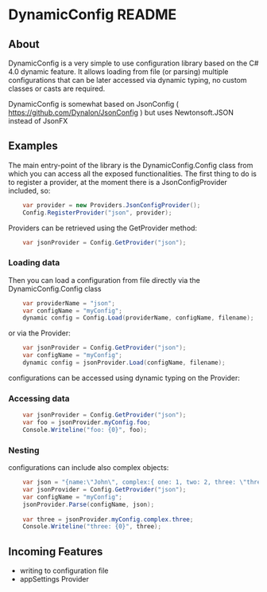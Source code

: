 DynamicConfig README
=====================

## About
DynamicConfig is a very simple to use configuration library based on the C# 4.0 dynamic feature. It allows loading from file (or parsing) multiple configurations that can be later accessed via dynamic typing, no custom classes or casts are required.

DynamicConfig is somewhat based on JsonConfig ( https://github.com/Dynalon/JsonConfig ) but uses Newtonsoft.JSON instead of JsonFX

## Examples

The main entry-point of the library is the DynamicConfig.Config class from which you can access all the exposed functionalities.
The first thing to do is to register a provider, at the moment there is a JsonConfigProvider included, so:

```csharp
	var provider = new Providers.JsonConfigProvider();
	Config.RegisterProvider("json", provider);
```

Providers can be retrieved using the GetProvider method:
	
```csharp	
	var jsonProvider = Config.GetProvider("json");
```	

### Loading data

Then you can load a configuration from file directly via the DynamicConfig.Config class

```csharp	
	var providerName = "json";
	var configName = "myConfig";
	dynamic config = Config.Load(providerName, configName, filename);
```	

or via the Provider:

```csharp	
	var jsonProvider = Config.GetProvider("json");
	var configName = "myConfig";
	dynamic config = jsonProvider.Load(configName, filename);
```	

configurations can be accessed using dynamic typing on the Provider:

### Accessing data 

```csharp	
	var jsonProvider = Config.GetProvider("json");
	var foo = jsonProvider.myConfig.foo;
	Console.Writeline("foo: {0}", foo);
```	

### Nesting 

configurations can include also complex objects:

```csharp	
	var json = "{name:\"John\", complex:{ one: 1, two: 2, three: \"three\" } }";
	var jsonProvider = Config.GetProvider("json");
	var configName = "myConfig";
	jsonProvider.Parse(configName, json);
	
	var three = jsonProvider.myConfig.complex.three;
	Console.Writeline("three: {0}", three);
```	

## Incoming Features
- writing to configuration file
- appSettings Provider
